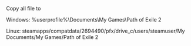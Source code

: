Copy all file to 

Windows: %userprofile%\Documents\My Games\Path of Exile 2

Linux: steamapps/compatdata/2694490/pfx/drive_c/users/steamuser/My Documents/My Games/Path of Exile 2
